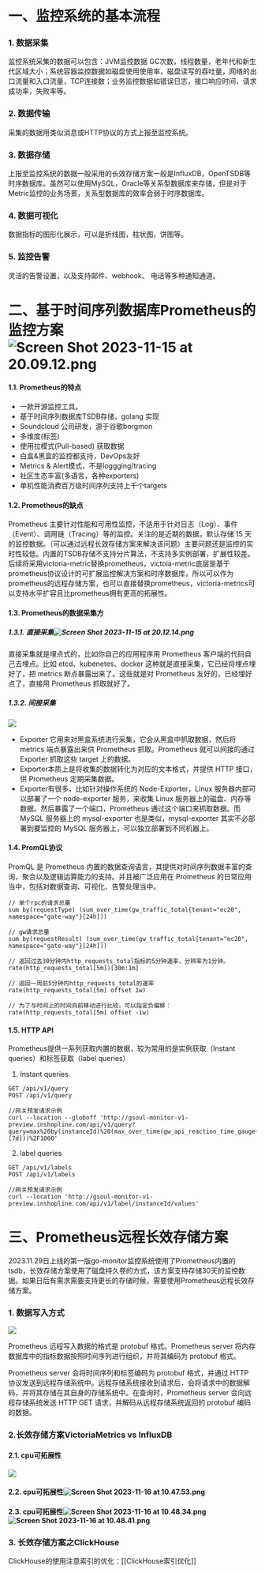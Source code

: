 # 一、监控系统的基本流程

### 1. 数据采集

监控系统采集的数据可以包含：JVM监控数据 GC次数，线程数量，老年代和新生代区域大小；系统容器监控数据如磁盘使用使用率，磁盘读写的吞吐量，网络的出口流量和入口流量，TCP连接数；业务监控数据如错误日志，接口响应时间，请求成功率，失败率等。

### 2. 数据传输

采集的数据用类似消息或HTTP协议的方式上报至监控系统。

### 3. 数据存储

上报至监控系统的数据一般采用的长效存储方案一般是InfluxDB，OpenTSDB等时序数据库。虽然可以使用MySQL，Oracle等关系型数据库来存储，但是对于Metric监控的业务场景，关系型数据库的效率会弱于时序数据库。

### 4. 数据可视化

数据指标的图形化展示，可以是折线图，柱状图，饼图等。

### 5. 监控告警

灵活的告警设置，以及支持邮件、webhook、 电话等多种通知通道。

# 二、基于时间序列数据库Prometheus的监控方案![Screen Shot 2023-11-15 at 20.09.12.png](https://cdn.nlark.com/yuque/0/2023/png/1283174/1700050199975-4e116ef7-fae2-4afa-829d-30ac8510f5b7.png?x-oss-process=image%2Fformat%2Cwebp%2Fresize%2Cw_711%2Climit_0)
#### 1.1. Prometheus的特点

- 一款开源监控工具。
- 基于时间序列数据库TSDB存储，golang 实现
- Soundcloud 公司研发，源于谷歌borgmon
- 多维度(标签)
- 使用拉模式(Pull-based) 获取数据
- 白盒&黑盒的监控都支持，DevOps友好
- Metrics & Alert模式，不是loggging/tracing
- 社区生态丰富(多语言，各种exporters)
- 单机性能消费百万级时间序列支持上千个targets

#### 1.2. Prometheus的缺点

Prometheus 主要针对性能和可用性监控，不适用于针对日志（Log）、事件（Event）、调用链（Tracing）等的监控。关注的是近期的数据，默认存储 15 天的监控数据。（可以通过远程长效存储方案来解决该问题）主要问题还是监控的实时性较低。内置的TSDB存储不支持分片算法，不支持多实例部署，扩展性较差。后续将采用victoria-metric替换prometheus，victoia-metric底层是基于prometheus协议设计的可扩展监控解决方案和时序数据库，所以可以作为prometheus的远程存储方案，也可以直接替换prometheus，victoria-metrics可以支持水平扩容且比prometheus拥有更高的拓展性。

#### 1.3. Prometheus的数据采集方
##### 1.3.1. 直接采集![Screen Shot 2023-11-15 at 20.12.14.png](https://cdn.nlark.com/yuque/0/2023/png/1283174/1700050347612-40958b0d-a174-43dc-8090-1cb65bbcc3d6.png?x-oss-process=image%2Fformat%2Cwebp)
直接采集就是埋点式的，比如你自己的应用程序用 Prometheus 客户端的代码自己去埋点。比如 etcd、kubenetes、docker 这种就是直接采集，它已经将埋点埋好了，把 metrics 断点暴露出来了。这些就是对 Prometheus 友好的，已经埋好点了，直接用 Prometheus 抓取就好了。

##### 1.3.2. 间接采集

![](https://cdn.nlark.com/yuque/0/2023/png/1283174/1700050567045-f8af6def-3fce-4db5-a3f1-75c03db85608.png)
- Exporter 它用来对黑盒系统进行采集，它会从黑盒中抓取数据，然后将 metrics 端点暴露出来供 Prometheus 抓取。Prometheus 就可以间接的通过 Exporter 抓取这些 target 上的数据。
- Exporter本质上是将收集的数据转化为对应的文本格式，并提供 HTTP 接口，供 Prometheus 定期采集数据。
- Exporter有很多，比如针对操作系统的 Node-Exporter，Linux 服务器内部可以部署了一个 node-exporter 服务，来收集 Linux 服务器上的磁盘、内存等数据。然后暴露了一个端口，Prometheus 通过这个端口来抓取数据。而 MySQL 服务器上的 mysql-exporter 也是类似，mysql-exporter 其实不必部署到要监控的 MySQL 服务器上，可以独立部署到不同机器上。
#### 1.4. PromQL协议

PromQL 是 Prometheus 内置的数据查询语言，其提供对时间序列数据丰富的查询，聚合以及逻辑运算能力的支持。并且被广泛应用在 Prometheus 的日常应用当中，包括对数据查询、可视化、告警处理当中。
```
// 单个rpc的请求总量
sum by(requestType) (sum_over_time(gw_traffic_total{tenant="ec20", namespace="gate-way"}[24h]))

// gw请求总量
sum by(requestResult) (sum_over_time(gw_traffic_total{tenant="ec20", namespace="gate-way"}[24h]))

// 返回过去30分钟内http_requests_total指标的5分钟速率，分辨率为1分钟。
rate(http_requests_total[5m])[30m:1m]

// 返回一周前5分钟内http_requests_total的速率
rate(http_requests_total[5m] offset 1w)

// 为了与时间上的时间向前移动进行比较，可以指定负偏移：
rate(http_requests_total[5m] offset -1w)

```
#### 1.5. HTTP API

Prometheus提供一系列获取内置的数据，较为常用的是实例获取（Instant queries）和标签获取（label queries）
1. Instant queries
```
GET /api/v1/query
POST /api/v1/query

//网关预发请求示例
curl --location --globoff 'http://gsoul-monitor-v1-preview.inshopline.com/api/v1/query?query=max%20by(instanceId)%20(max_over_time(gw_api_reaction_time_gauge{instanceId%3D%22159%22}[7d]))%2F1000'
```
2. label queries
```
GET /api/v1/labels
POST /api/v1/labels

//网关预发请求示例
curl --location 'http://gsoul-monitor-v1-preview.inshopline.com/api/v1/label/instanceId/values'
```

# 三、Prometheus远程长效存储方案
2023.11.29日上线的第一版go-monitor监控系统使用了Prometheus内置的tsdb，长效存储方案使用了磁盘持久卷的方式，该方案支持存储30天的监控数据。如果日后有需求需要支持更长的存储时候，需要使用Prometheus远程长效存储方案。
### 1. 数据写入方式

![](https://cdn.nlark.com/yuque/0/2023/png/1283174/1700102245869-377a875a-6751-4045-9a2e-433ea21591a2.png)

Prometheus 远程写入数据的格式是 protobuf 格式。Prometheus server 将内存数据库中的指标数据按照时间序列进行组织，并将其编码为 protobuf 格式。

Prometheus server 会将时间序列和标签编码为 protobuf 格式，并通过 HTTP 协议发送到远程存储系统中。远程存储系统接收到请求后，会将请求中的数据解码，并将其存储在其自身的存储系统中。在查询时，Prometheus server 会向远程存储系统发送 HTTP GET 请求，并解码从远程存储系统返回的 protobuf 编码的数据。

### 2.长效存储方案VictoriaMetrics vs InfluxDB
#### 2.1. cpu可拓展性

![](https://cdn.nlark.com/yuque/0/2023/png/1283174/1700102832687-d190ce32-825e-4d20-a997-3d9a7898e93a.png)
#### 2.2. cpu可拓展性![Screen Shot 2023-11-16 at 10.47.53.png](https://cdn.nlark.com/yuque/0/2023/png/1283174/1700102882277-1a4ab35e-c175-494b-b7cb-4c81a0e513e6.png?x-oss-process=image%2Fformat%2Cwebp)
#### 2.3. cpu可拓展性![Screen Shot 2023-11-16 at 10.48.34.png](https://cdn.nlark.com/yuque/0/2023/png/1283174/1700102930056-0ca95673-d36e-4826-ae4b-874c59b6bd37.png?x-oss-process=image%2Fformat%2Cwebp)![Screen Shot 2023-11-16 at 10.48.41.png](https://cdn.nlark.com/yuque/0/2023/png/1283174/1700102935057-32a197bc-1f46-4563-ae10-29164ca0699a.png?x-oss-process=image%2Fformat%2Cwebp)

### 3. 长效存储方案之ClickHouse

ClickHouse的使用注意索引的优化：[[ClickHouse索引优化]]




